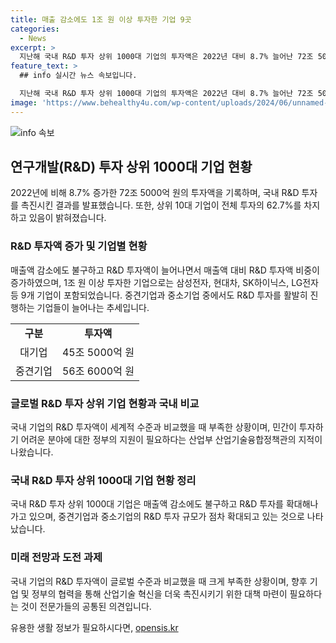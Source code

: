 ```yaml
---
title: 매출 감소에도 1조 원 이상 투자한 기업 9곳
categories:
  - News
excerpt: >
  지난해 국내 R&D 투자 상위 1000대 기업의 투자액은 2022년 대비 8.7% 늘어난 72조 5000억 원을 기록했다. 매출액은 감소했지만 R&D 투자액은 증가해 매출액 대비 R&D 투자액 비중은 3.9%에서 4.4%로 증가했고, 투자규모 상위 10대 기업이 전체 R&D 투자의 78.1%를 차지했다. 중견기업과 중소기업의 R&D 투자도 증가했으며, 국내 기업의 R&D 투자는 10년 동안 확대해왔지만, 글로벌 기업과 비교했을 때 여전히 적은 편이라는 산업부 산업기술융합정책관의 발언이 나왔다.
feature_text: >
  ## info 실시간 뉴스 속보입니다.

  지난해 국내 R&D 투자 상위 1000대 기업의 투자액은 2022년 대비 8.7% 늘어난 72조 5000억 원을 기록했다. 매출액은 감소했지만 R&D 투자액은 증가해 매출액 대비 R&D 투자액 비중은 3.9%에서 4.4%로 증가했고, 투자규모 상위 10대 기업이 전체 R&D 투자의 78.1%를 차지했다. 중견기업과 중소기업의 R&D 투자도 증가했으며, 국내 기업의 R&D 투자는 10년 동안 확대해왔지만, 글로벌 기업과 비교했을 때 여전히 적은 편이라는 산업부 산업기술융합정책관의 발언이 나왔다.
image: 'https://www.behealthy4u.com/wp-content/uploads/2024/06/unnamed-file.png'
---
```


<p><img src="https://www.behealthy4u.com/wp-content/uploads/2024/06/unnamed-file.png" alt="info 속보" /></p>

<h2 data-ke-size="size26">연구개발(R&D) 투자 상위 1000대 기업 현황</h2>

<p data-ke-size="size16">2022년에 비해 8.7% 증가한 72조 5000억 원의 투자액을 기록하며, 국내 R&D 투자를 촉진시킨 결과를 발표했습니다. 또한, 상위 10대 기업이 전체 투자의 62.7%를 차지하고 있음이 밝혀졌습니다.</p>

<h3 data-ke-size="size24">R&D 투자액 증가 및 기업별 현황</h3>

<p data-ke-size="size16">매출액 감소에도 불구하고 R&D 투자액이 늘어나면서 매출액 대비 R&D 투자액 비중이 증가하였으며, 1조 원 이상 투자한 기업으로는 삼성전자, 현대차, SK하이닉스, LG전자 등 9개 기업이 포함되었습니다. 중견기업과 중소기업 중에서도 R&D 투자를 활발히 진행하는 기업들이 늘어나는 추세입니다.</p>

<table>
    <tr>
        <td style="text-align: center; height: 17px;"><b>구분</b></td>
        <td style="text-align: center; height: 17px;"><b>투자액</b></td>
    </tr>
    <tr>
        <td style="text-align: center; height: 17px;">대기업</td>
        <td style="text-align: center; height: 17px;">45조 5000억 원</td>
    </tr>
    <tr>
        <td style="text-align: center; height: 17px;">중견기업</td>
        <td style="text-align: center; height: 17px;">56조 6000억 원</td>
    </tr>
</table>

<h3 data-ke-size="size24">글로벌 R&D 투자 상위 기업 현황과 국내 비교</h3>

<p data-ke-size="size16">국내 기업의 R&D 투자액이 세계적 수준과 비교했을 때 부족한 상황이며, 민간이 투자하기 어려운 분야에 대한 정부의 지원이 필요하다는 산업부 산업기술융합정책관의 지적이 나왔습니다.</p>

<h3 data-ke-size="size24">국내 R&D 투자 상위 1000대 기업 현황 정리</h3>

<p data-ke-size="size16">국내 R&D 투자 상위 1000대 기업은 매출액 감소에도 불구하고 R&D 투자를 확대해나가고 있으며, 중견기업과 중소기업의 R&D 투자 규모가 점차 확대되고 있는 것으로 나타났습니다.</p>

<h3 data-ke-size="size24">미래 전망과 도전 과제</h3>

<p data-ke-size="size16">국내 기업의 R&D 투자액이 글로벌 수준과 비교했을 때 크게 부족한 상황이며, 향후 기업 및 정부의 협력을 통해 산업기술 혁신을 더욱 촉진시키기 위한 대책 마련이 필요하다는 것이 전문가들의 공통된 의견입니다.</p>
유용한 생활 정보가 필요하시다면, <a href="https://opensis.kr" rel="dofollow">opensis.kr</a>


